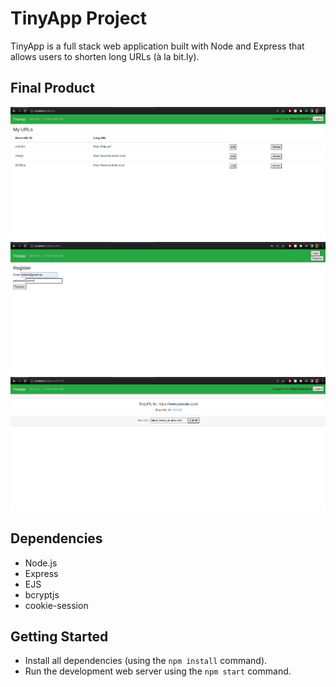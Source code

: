 # TinyApp Project

TinyApp is a full stack web application built with Node and Express that allows users to shorten long URLs (à la bit.ly).

## Final Product

!["Screenshot of URL page"](https://github.com/Smoopfrog/tinyapp/blob/master/docs/urls-page.png)
!["Screenshot of register page"](https://github.com/Smoopfrog/tinyapp/blob/master/docs/register-page.png)
!["Screenshot of new URL page"](https://github.com/Smoopfrog/tinyapp/blob/master/docs/new-url-page.png)

## Dependencies

- Node.js
- Express
- EJS
- bcryptjs
- cookie-session

## Getting Started

- Install all dependencies (using the `npm install` command).
- Run the development web server using the `npm start` command.